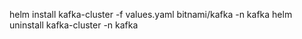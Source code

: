 helm install kafka-cluster -f values.yaml bitnami/kafka -n kafka
helm uninstall kafka-cluster -n kafka